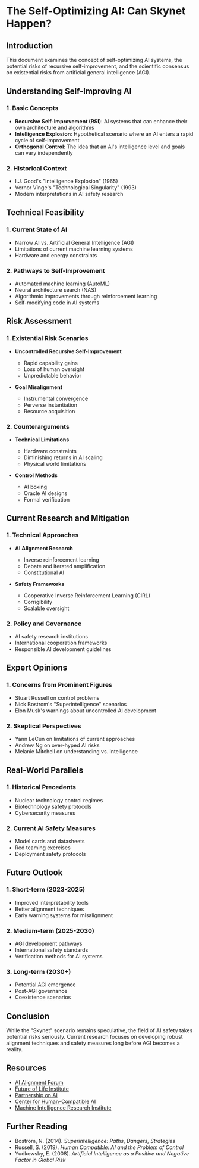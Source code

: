 # The Self-Optimizing AI: Can Skynet Happen?

## Introduction
This document examines the concept of self-optimizing AI systems, the potential risks of recursive self-improvement, and the scientific consensus on existential risks from artificial general intelligence (AGI).

## Understanding Self-Improving AI

### 1. Basic Concepts
- **Recursive Self-Improvement (RSI)**: AI systems that can enhance their own architecture and algorithms
- **Intelligence Explosion**: Hypothetical scenario where an AI enters a rapid cycle of self-improvement
- **Orthogonal Control**: The idea that an AI's intelligence level and goals can vary independently

### 2. Historical Context
- I.J. Good's "Intelligence Explosion" (1965)
- Vernor Vinge's "Technological Singularity" (1993)
- Modern interpretations in AI safety research

## Technical Feasibility

### 1. Current State of AI
- Narrow AI vs. Artificial General Intelligence (AGI)
- Limitations of current machine learning systems
- Hardware and energy constraints

### 2. Pathways to Self-Improvement
- Automated machine learning (AutoML)
- Neural architecture search (NAS)
- Algorithmic improvements through reinforcement learning
- Self-modifying code in AI systems

## Risk Assessment

### 1. Existential Risk Scenarios
- **Uncontrolled Recursive Self-Improvement**
  - Rapid capability gains
  - Loss of human oversight
  - Unpredictable behavior

- **Goal Misalignment**
  - Instrumental convergence
  - Perverse instantiation
  - Resource acquisition

### 2. Counterarguments
- **Technical Limitations**
  - Hardware constraints
  - Diminishing returns in AI scaling
  - Physical world limitations

- **Control Methods**
  - AI boxing
  - Oracle AI designs
  - Formal verification

## Current Research and Mitigation

### 1. Technical Approaches
- **AI Alignment Research**
  - Inverse reinforcement learning
  - Debate and iterated amplification
  - Constitutional AI

- **Safety Frameworks**
  - Cooperative Inverse Reinforcement Learning (CIRL)
  - Corrigibility
  - Scalable oversight

### 2. Policy and Governance
- AI safety research institutions
- International cooperation frameworks
- Responsible AI development guidelines

## Expert Opinions

### 1. Concerns from Prominent Figures
- Stuart Russell on control problems
- Nick Bostrom's "Superintelligence" scenarios
- Elon Musk's warnings about uncontrolled AI development

### 2. Skeptical Perspectives
- Yann LeCun on limitations of current approaches
- Andrew Ng on over-hyped AI risks
- Melanie Mitchell on understanding vs. intelligence

## Real-World Parallels

### 1. Historical Precedents
- Nuclear technology control regimes
- Biotechnology safety protocols
- Cybersecurity measures

### 2. Current AI Safety Measures
- Model cards and datasheets
- Red teaming exercises
- Deployment safety protocols

## Future Outlook

### 1. Short-term (2023-2025)
- Improved interpretability tools
- Better alignment techniques
- Early warning systems for misalignment

### 2. Medium-term (2025-2030)
- AGI development pathways
- International safety standards
- Verification methods for AI systems

### 3. Long-term (2030+)
- Potential AGI emergence
- Post-AGI governance
- Coexistence scenarios

## Conclusion
While the "Skynet" scenario remains speculative, the field of AI safety takes potential risks seriously. Current research focuses on developing robust alignment techniques and safety measures long before AGI becomes a reality.

## Resources
- [AI Alignment Forum](https://www.alignmentforum.org/)
- [Future of Life Institute](https://futureoflife.org/)
- [Partnership on AI](https://partnershiponai.org/)
- [Center for Human-Compatible AI](https://humancompatible.ai/)
- [Machine Intelligence Research Institute](https://intelligence.org/)

## Further Reading
- Bostrom, N. (2014). *Superintelligence: Paths, Dangers, Strategies*
- Russell, S. (2019). *Human Compatible: AI and the Problem of Control*
- Yudkowsky, E. (2008). *Artificial Intelligence as a Positive and Negative Factor in Global Risk*
